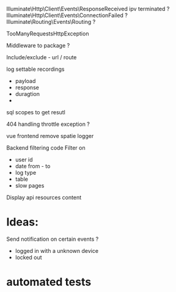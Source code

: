 Illuminate\Http\Client\Events\ResponseReceived ipv terminated ?
Illuminate\Http\Client\Events\ConnectionFailed ?
Illuminate\Routing\Events\Routing ?

TooManyRequestsHttpException

Middleware to package ?

Include/exclude  - url / route

log settable recordings
- payload
- response
- duragtion
- 
sql scopes to get resutl

404 handling
throttle exception ?



vue frontend
remove spatie logger

Backend filtering code
Filter on 
* user id
* date from - to
* log type
* table
* slow pages

Display api resources content


# Ideas:
Send notification on certain events ?
- logged in with a unknown device
- locked out

# automated tests


